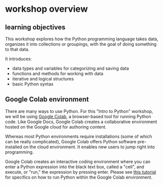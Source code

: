 # workshop overview

## learning objectives
This workshop explores how the Python programming language takes data, organizes it into collections or groupings, with the goal of doing something to that data. 

It introduces:

- data types and variables for categorizing and saving data
- functions and methods for working with data
- iterative and logical structures
- basic Python syntax

## Google Colab environment
There are many ways to use Python. For this "Intro to Python" workshop, we will be using
[Google Colab](https://colab.research.google.com), a browser-based tool
for running Python code. Like Google Docs, Google Colab creates a
collaborative environment hosted on the Google cloud for authoring content.

Whereas most Python environments require installations (some of which
can be really complicated), Google Colab offers Python software
pre-installed on the cloud environment. It enables new users to
jump right into programming.  

Google Colab creates an interactive coding environment where you can
enter a Python expression into the black text box, called a \"cell\",
and execute, or \"run,\" the expression by pressing enter. Please see
[this
tutorial](https://colab.research.google.com/?utm_source=scs-index) for
specifics on how to run Python within the Google Colab environment.
